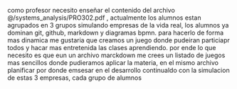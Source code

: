como profesor necesito enseñar el contenido del archivo @/systems_analysis/PRO302.pdf , actualmente los alumnos estan agrupados en 3 grupos simulando empresas de la vida real, los alumnos ya dominan git, github, markdown y diagramas bpmn. para hacerlo de forma mas dinamica me gustaria que creamos un juego donde pudeiran particiapr todos y hacar mas entretenida las clases aprendiendo. por ende lo que necesito es que eun un archivo marckdown me crees un listado de juegos mas sencillos donde pudieramos aplicar la materia, en el mismo archivo planificar por donde emsesar en el desarrollo continualdo con la simulacion de estas 3 empresas, cada grupo de alumnos  